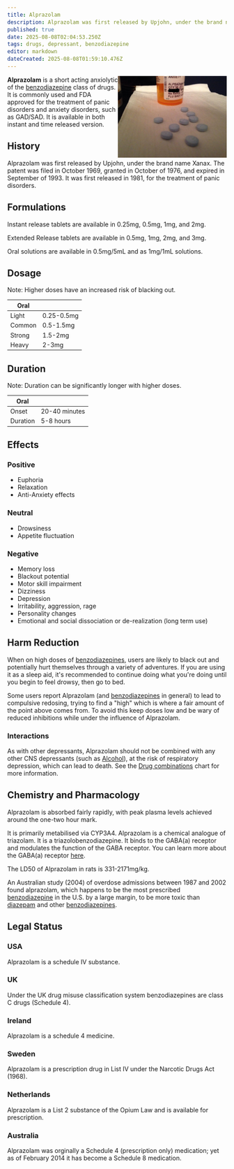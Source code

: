 ```yaml
---
title: Alprazolam
description: Alprazolam was first released by Upjohn, under the brand name Xanax. The patent was filed in October 1969, granted in October of 1976, and expired in September...
published: true
date: 2025-08-08T02:04:53.250Z
tags: drugs, depressant, benzodiazepine
editor: markdown
dateCreated: 2025-08-08T01:59:10.476Z
---
```


<img src="xanax.jpg" width="250" align="right">

**Alprazolam** is a short acting anxiolytic of the [benzodiazepine](/en/benzodiazepines) class of drugs. It is commonly used and FDA approved for the treatment of panic disorders and anxiety disorders, such as GAD/SAD. It is available in both instant and time released version.

## History

Alprazolam was first released by Upjohn, under the brand name Xanax. The patent was filed in October 1969, granted in October of 1976, and expired in September of 1993. It was first released in 1981, for the treatment of panic disorders.

## Formulations

Instant release tablets are available in 0.25mg, 0.5mg, 1mg, and 2mg.

Extended Release tablets are available in 0.5mg, 1mg, 2mg, and 3mg.

Oral solutions are available in 0.5mg/5mL and as 1mg/1mL solutions.

## Dosage

Note: Higher doses have an increased risk of blacking out.

| Oral | |
|------|---|
| Light | 0.25-0.5mg |
| Common | 0.5-1.5mg |
| Strong | 1.5-2mg |
| Heavy | 2-3mg |

## Duration

Note: Duration can be significantly longer with higher doses.

| Oral | |
|------|---|
| Onset | 20-40 minutes |
| Duration | 5-8 hours |

## Effects

### Positive

* Euphoria
* Relaxation
* Anti-Anxiety effects

### Neutral

* Drowsiness
* Appetite fluctuation

### Negative

* Memory loss
* Blackout potential
* Motor skill impairment
* Dizziness
* Depression
* Irritability, aggression, rage
* Personality changes
* Emotional and social dissociation or de-realization (long term use)

## Harm Reduction

When on high doses of [benzodiazepines](/en/benzodiazepines), users are likely to black out and potentially hurt themselves through a variety of adventures. If you are using it as a sleep aid, it's recommended to continue doing what you're doing until you begin to feel drowsy, then go to bed.

Some users report Alprazolam (and [benzodiazepines](/en/benzodiazepines) in general) to lead to compulsive redosing, trying to find a "high" which is where a fair amount of the point above comes from. To avoid this keep doses low and be wary of reduced inhibitions while under the influence of Alprazolam.

### Interactions

As with other depressants, Alprazolam should not be combined with any other CNS depressants (such as [Alcohol](/en/alcohol)), at the risk of respiratory depression, which can lead to death.
See the [Drug combinations](/en/drug-combinations) chart for more information.

## Chemistry and Pharmacology

Alprazolam is absorbed fairly rapidly, with peak plasma levels achieved around the one-two hour mark.

It is primarily metabilised via CYP3A4. Alprazolam is a chemical analogue of triazolam. It is a triazolobenzodiazepine. It binds to the GABA(a) receptor and modulates the function of the GABA receptor. You can learn more about the GABA(a) receptor [here](/en/gaba-receptors-and-subunits-info).

The LD50 of Alprazolam in rats is 331-2171mg/kg.

An Australian study (2004) of overdose admissions between 1987 and 2002 found alprazolam, which happens to be the most prescribed [benzodiazepine](/en/benzodiazepines) in the U.S. by a large margin, to be more toxic than [diazepam](/en/diazepam) and other [benzodiazepines](/en/benzodiazepines).

## Legal Status

### USA
Alprazolam is a schedule IV substance.

### UK
Under the UK drug misuse classification system benzodiazepines are class C drugs (Schedule 4).

### Ireland
Alprazolam is a schedule 4 medicine.

### Sweden
Alprazolam is a prescription drug in List IV under the Narcotic Drugs Act (1968).

### Netherlands
Alprazolam is a List 2 substance of the Opium Law and is available for prescription.

### Australia
Alprazolam was orginally a Schedule 4 (prescription only) medication; yet as of February 2014 it has become a Schedule 8 medication.